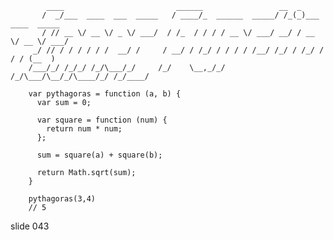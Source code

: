             ____                         ______                 __  _
           /  _/___  ____  ___  _____   / ____/_  ______  _____/ /_(_)___  ____  _____
           / // __ \/ __ \/ _ \/ ___/  / /_  / / / / __ \/ ___/ __/ / __ \/ __ \/ ___/
         _/ // / / / / / /  __/ /     / __/ / /_/ / / / / /__/ /_/ / /_/ / / / (__  )
        /___/_/ /_/_/ /_/\___/_/     /_/    \__,_/_/ /_/\___/\__/_/\____/_/ /_/____/

        var pythagoras = function (a, b) {
          var sum = 0;

          var square = function (num) {
            return num * num;
          };

          sum = square(a) + square(b);

          return Math.sqrt(sum);
        }

        pythagoras(3,4)
        // 5
















































































slide 043
